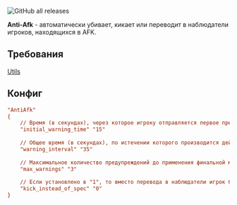 ![GitHub all releases](https://img.shields.io/github/downloads/ABKAM2023/Anti-Afk/total?style=for-the-badge)

**Anti-Afk** - автоматически убивает, кикает или переводит в наблюдатели игроков, находящихся в AFK.

## Требования
[Utils](https://github.com/Pisex/cs2-menus/releases)

## Конфиг
```ini
"AntiAfk"
{
    // Время (в секундах), через которое игроку отправляется первое предупреждение об AFK.
    "initial_warning_time" "15"
    
    // Общее время (в секундах), по истечении которого производится действие (убийство/кик/перевод в наблюдатели).
    "warning_interval" "35"
    
    // Максимальное количество предупреждений до применения финальной меры.
    "max_warnings" "3"
    
    // Если установлено в "1", то вместо перевода в наблюдатели игрок будет кикнут.
    "kick_instead_of_spec" "0"
}
```
